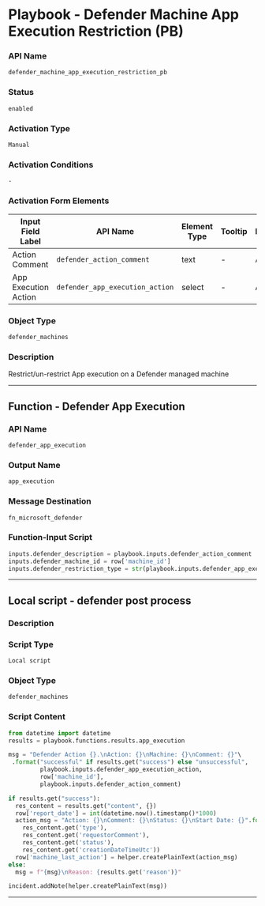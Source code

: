 <!--
    DO NOT MANUALLY EDIT THIS FILE
    THIS FILE IS AUTOMATICALLY GENERATED WITH resilient-sdk codegen
    Generated with resilient-sdk v51.0.2.0.974
-->

# Playbook - Defender Machine App Execution Restriction (PB)

### API Name
`defender_machine_app_execution_restriction_pb`

### Status
`enabled`

### Activation Type
`Manual`

### Activation Conditions
`-`

### Activation Form Elements
| Input Field Label | API Name | Element Type | Tooltip | Requirement |
| ----------------- | -------- | ------------ | ------- | ----------- |
| Action Comment | `defender_action_comment` | text | - | Always |
| App Execution Action | `defender_app_execution_action` | select | - | Always |

### Object Type
`defender_machines`

### Description
Restrict/un-restrict App execution on a Defender managed machine


---
## Function - Defender App Execution

### API Name
`defender_app_execution`

### Output Name
`app_execution`

### Message Destination
`fn_microsoft_defender`

### Function-Input Script
```python
inputs.defender_description = playbook.inputs.defender_action_comment
inputs.defender_machine_id = row['machine_id']
inputs.defender_restriction_type = str(playbook.inputs.defender_app_execution_action)
```

---

## Local script - defender post process

### Description


### Script Type
`Local script`

### Object Type
`defender_machines`

### Script Content
```python
from datetime import datetime
results = playbook.functions.results.app_execution

msg = "Defender Action {}.\nAction: {}\nMachine: {}\nComment: {}"\
 .format("successful" if results.get("success") else "unsuccessful",
         playbook.inputs.defender_app_execution_action,
         row['machine_id'],
         playbook.inputs.defender_action_comment)

if results.get("success"):
  res_content = results.get("content", {})
  row['report_date'] = int(datetime.now().timestamp()*1000)
  action_msg = "Action: {}\nComment: {}\nStatus: {}\nStart Date: {}".format(
    res_content.get('type'),
    res_content.get('requestorComment'),
    res_content.get('status'),
    res_content.get('creationDateTimeUtc'))
  row['machine_last_action'] = helper.createPlainText(action_msg)
else:
  msg = f"{msg}\nReason: {results.get('reason')}"

incident.addNote(helper.createPlainText(msg))
```

---

